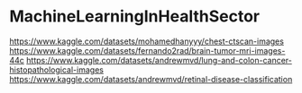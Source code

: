 # MachineLearningInHealthSector
https://www.kaggle.com/datasets/mohamedhanyyy/chest-ctscan-images
https://www.kaggle.com/datasets/fernando2rad/brain-tumor-mri-images-44c
https://www.kaggle.com/datasets/andrewmvd/lung-and-colon-cancer-histopathological-images
https://www.kaggle.com/datasets/andrewmvd/retinal-disease-classification
